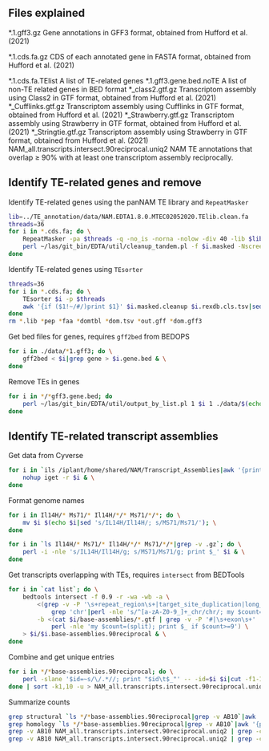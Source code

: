 ## Files explained

*.1.gff3.gz	Gene annotations in GFF3 format, obtained from Hufford et al. (2021)

*.1.cds.fa.gz	CDS of each annotated gene in FASTA format, obtained from Hufford et al. (2021)

*.1.cds.fa.TElist	A list of TE-related genes
*.1.gff3.gene.bed.noTE	A list of non-TE related genes in BED format
*_class2.gtf.gz	Transcriptom assembly using Class2 in GTF format, obtained from Hufford et al. (2021)
*_Cufflinks.gtf.gz	Transcriptom assembly using Cufflinks in GTF format, obtained from Hufford et al. (2021)
*_Strawberry.gtf.gz	Transcriptom assembly using Strawberry in GTF format, obtained from Hufford et al. (2021)
*_Stringtie.gtf.gz	Transcriptom assembly using Strawberry in GTF format, obtained from Hufford et al. (2021)
NAM_all.transcripts.intersect.90reciprocal.uniq2	NAM TE annotations that overlap ≥ 90% with at least one transcriptom assembly reciprocally.


## Identify TE-related genes and remove

Identify TE-related genes using the panNAM TE library and `RepeatMasker`

```bash
lib=../TE_annotation/data/NAM.EDTA1.8.0.MTEC02052020.TElib.clean.fa
threads=36
for i in *.cds.fa; do \
	RepeatMasker -pa $threads -q -no_is -norna -nolow -div 40 -lib $lib -cutoff 225 -gff $i
	perl ~/las/git_bin/EDTA/util/cleanup_tandem.pl -f $i.masked -Nscreen 0 -nr 0.8 -trf 0 > $i.masked.cln & \
done
```


Identify TE-related genes using `TEsorter`

```bash
threads=36
for i in *.cds.fa; do \
	TEsorter $i -p $threads
	awk '{if ($1!~/#/)print $1}' $i.masked.cleanup $i.rexdb.cls.tsv|sed 's/_.*//'|sort -u > $i.TElist & \
done
rm *.lib *pep *faa *domtbl *dom.tsv *out.gff *dom.gff3
```


Get bed files for genes, requires `gff2bed` from BEDOPS

```bash
for i in ./data/*1.gff3; do \
	gff2bed < $i|grep gene > $i.gene.bed & \
done
```


Remove TEs in genes

```bash
for i in */*gff3.gene.bed; do 
	perl ~/las/git_bin/EDTA/util/output_by_list.pl 1 $i 1 ./data/$(echo $i|sed 's/\/.*//')*TElist -ex > $i.noTE & \
done
```


## Identify TE-related transcript assemblies

Get data from Cyverse

```bash
for i in `ils /iplant/home/shared/NAM/Transcript_Assemblies|awk '{print $2}'`; do \
	nohup iget -r $i & \
done
```


Format genome names

```bash
for i in Il14H/* Ms71/* Il14H/*/* Ms71/*/*; do \
	mv $i $(echo $i|sed 's/IL14H/Il14H/; s/MS71/Ms71/'); \
done

for i in `ls Il14H/* Ms71/* Il14H/*/* Ms71/*/*|grep -v .gz`; do \
	perl -i -nle 's/IL14H/Il14H/g; s/MS71/Ms71/g; print $_' $i & \
done
```


Get transcripts overlapping with TEs, requires `intersect` from BEDTools

```bash
for i in `cat list`; do \
	bedtools intersect -f 0.9 -r -wa -wb -a \
		<(grep -v -P '\s+repeat_region\s+|target_site_duplication|long_terminal_repeat' ../../TE_annotation/$i.*fasta.mod.EDTA.TEanno.gff3 | \
			grep 'chr'|perl -nle 's/^[a-zA-Z0-9_]+_chr/chr/; my $count=(split); print $_ if $count==9') \
		-b <(cat $i/base-assemblies/*.gtf | grep -v -P '#|\s+exon\s+' | awk -F"\t" '!seen[$1, $3, $4, $5]++' | \
			perl -nle 'my $count=(split); print $_ if $count>=9') \
	> $i/$i.base-assemblies.90reciprocal & \
done
```


Combine and get unique entries

```bash
for i in */*base-assemblies.90reciprocal; do \
	perl -slane '$id=~s/\/.*//; print "$id\t$_"' -- -id=$i $i|cut -f1-10,17; \
done | sort -k1,10 -u > NAM_all.transcripts.intersect.90reciprocal.uniq2 &
```


Summarize counts

```bash
grep structural `ls */*base-assemblies.90reciprocal|grep -v AB10`|awk '{print $11}'|sort|uniq -c
grep homology `ls */*base-assemblies.90reciprocal|grep -v AB10`|awk '{print $11}'|sort|uniq -c
grep -v AB10 NAM_all.transcripts.intersect.90reciprocal.uniq2 | grep -c structural
grep -v AB10 NAM_all.transcripts.intersect.90reciprocal.uniq2 | grep -c homology
```


